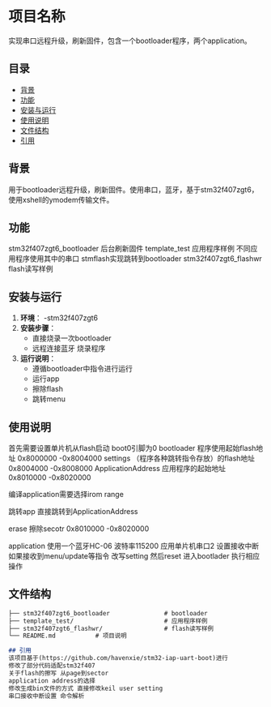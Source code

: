 # 项目名称
实现串口远程升级，刷新固件，包含一个bootloader程序，两个application。

## 目录
- [背景](#背景)
- [功能](#功能)
- [安装与运行](#安装与运行)
- [使用说明](#使用说明)
- [文件结构](#文件结构)
- [引用](#引用)
  
## 背景
用于bootloader远程升级，刷新固件。使用串口，蓝牙，基于stm32f407zgt6，使用xshell的ymodem传输文件。

## 功能
stm32f407zgt6_bootloader 后台刷新固件
template_test 应用程序样例 不同应用程序使用其中的串口 stmflash实现跳转到bootloader
stm32f407zgt6_flashwr flash读写样例

## 安装与运行
1. **环境**：
    -stm32f407zgt6
3. **安装步骤**：
    - 直接烧录一次bootloader
    - 远程连接蓝牙 烧录程序
4. **运行说明**：
    - 遵循bootloader中指令进行运行
    - 运行app
    - 擦除flash
    - 跳转menu

## 使用说明
首先需要设置单片机从flash启动 boot0引脚为0
bootloader               程序使用起始flash地址               0x8000000 -0x8004000
settings                （程序各种跳转指令存放）的flash地址   0x8004000 -0x8008000
ApplicationAddress       应用程序的起始地址                  0x8010000 -0x8020000

编译application需要选择irom range

跳转app
直接跳转到ApplicationAddress

erase
擦除secotr 0x8010000 -0x8020000

application 
使用一个蓝牙HC-06 波特率115200 应用单片机串口2
设置接收中断 如果接收到menu/update等指令 改写setting 然后reset 进入bootlader 执行相应操作


## 文件结构

```markdown
├── stm32f407zgt6_bootloader               # bootloader
├── template_test/                         # 应用程序样例
├── stm32f407zgt6_flashwr/                 # flash读写样例
└── README.md           # 项目说明

## 引用
该项目基于(https://github.com/havenxie/stm32-iap-uart-boot)进行
修改了部分代码适配stm32f407
关于flash的擦写 从page到sector
application address的选择
修改生成bin文件的方式 直接修改keil user setting
串口接收中断设置 命令解析

